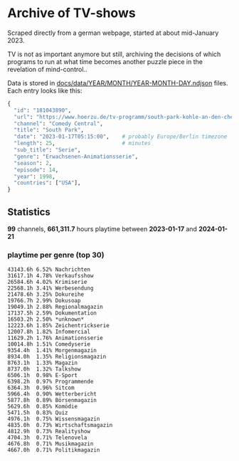 # Archive of TV-shows

Scraped directly from a german webpage, started at about mid-January 2023.

TV is not as important anymore but still, archiving the decisions of which programs to run at what time
becomes another puzzle piece in the revelation of mind-control.. 

Data is stored in [docs/data/YEAR/MONTH/YEAR-MONTH-DAY.ndjson](docs/data/) files. 
Each entry looks like this:

```python
{
  "id": "181043890", 
  "url": "https://www.hoerzu.de/tv-programm/south-park-kohle-an-den-chefkoch/bid_181043890/", 
  "channel": "Comedy Central", 
  "title": "South Park", 
  "date": "2023-01-17T05:15:00",    # probably Europe/Berlin timezone 
  "length": 25,                     # minutes 
  "sub_title": "Serie", 
  "genre": "Erwachsenen-Animationsserie", 
  "season": 2, 
  "episode": 14, 
  "year": 1998, 
  "countries": ["USA"],
}
```

## Statistics

**99** channels, **661,311.7** hours playtime between **2023-01-17** and **2024-01-21**


### playtime per genre (top 30)

    43143.6h 6.52% Nachrichten
    31617.1h 4.78% Verkaufsshow
    26584.6h 4.02% Krimiserie
    22568.1h 3.41% Werbesendung
    21478.6h 3.25% Dokureihe
    19766.7h 2.99% Dokusoap
    19049.1h 2.88% Regionalmagazin
    17137.5h 2.59% Dokumentation
    16503.2h 2.50% *unknown*
    12223.6h 1.85% Zeichentrickserie
    12007.8h 1.82% Infomercial
    11629.2h 1.76% Animationsserie
    10014.8h 1.51% Comedyserie
    9354.4h  1.41% Morgenmagazin
    8934.0h  1.35% Religionsmagazin
    8763.1h  1.33% Magazin
    8737.0h  1.32% Talkshow
    6506.1h  0.98% E-Sport
    6398.2h  0.97% Programmende
    6364.3h  0.96% Sitcom
    5966.4h  0.90% Wetterbericht
    5877.8h  0.89% Börsenmagazin
    5629.6h  0.85% Komödie
    5471.5h  0.83% Quiz
    4976.1h  0.75% Wissensmagazin
    4835.0h  0.73% Wirtschaftsmagazin
    4812.9h  0.73% Realityshow
    4704.3h  0.71% Telenovela
    4676.8h  0.71% Musikmagazin
    4667.0h  0.71% Politikmagazin
